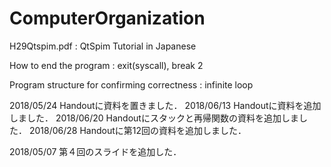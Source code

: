 # ComputerOrganization
H29Qtspim.pdf : QtSpim Tutorial in Japanese

  How to end the program : exit(syscall), break 2

  Program structure for confirming correctness : infinite loop

2018/05/24 Handoutに資料を置きました．
2018/06/13 Handoutに資料を追加しました．
2018/06/20 Handoutにスタックと再帰関数の資料を追加しました．
2018/06/28 Handoutに第12回の資料を追加しました．

2018/05/07 第４回のスライドを追加した． 
